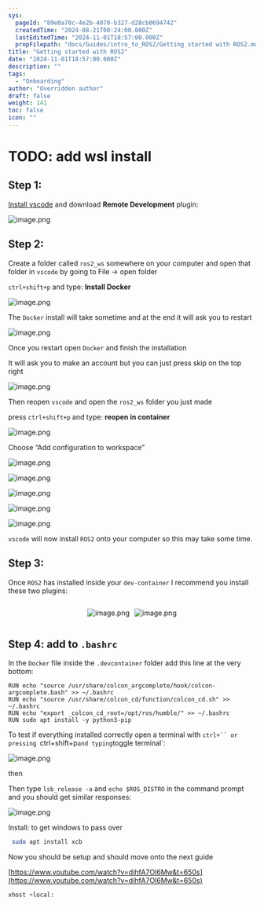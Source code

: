 ```yaml
---
sys:
  pageId: "89e0a78c-4e2b-4070-b327-d28cb0694742"
  createdTime: "2024-08-21T00:24:00.000Z"
  lastEditedTime: "2024-11-01T18:57:00.000Z"
  propFilepath: "docs/Guides/intro_to_ROS2/Getting started with ROS2.md"
title: "Getting started with ROS2"
date: "2024-11-01T18:57:00.000Z"
description: ""
tags:
  - "Onboarding"
author: "Overridden author"
draft: false
weight: 141
toc: false
icon: ""
---
```


# TODO: add wsl install

## Step 1:

[Install vscode](https://code.visualstudio.com/download) and download **Remote Development** plugin:

![image.png](https://prod-files-secure.s3.us-west-2.amazonaws.com/d518164a-d88e-44d1-a4ee-3adb3bd8bce0/efb52993-1881-4a40-b95e-6f020334f022/image.png?X-Amz-Algorithm=AWS4-HMAC-SHA256&X-Amz-Content-Sha256=UNSIGNED-PAYLOAD&X-Amz-Credential=ASIAZI2LB4667ZND25PV%2F20250430%2Fus-west-2%2Fs3%2Faws4_request&X-Amz-Date=20250430T022323Z&X-Amz-Expires=3600&X-Amz-Security-Token=IQoJb3JpZ2luX2VjEAIaCXVzLXdlc3QtMiJGMEQCIGklbekBEt3vL7wBxHZyDhjmJcFcrLjegmaPLogbUcV0AiBiD6FNr5nkkEXliVMWYFIrjTO6%2FIqlH%2FCJD%2FaT%2BLfumCqIBAib%2F%2F%2F%2F%2F%2F%2F%2F%2F%2F8BEAAaDDYzNzQyMzE4MzgwNSIMJqxX%2BZpOSDD4q%2BvOKtwDknms9Q6ePj%2F9G8wv5AQJvrVtSf2su%2FpmClfz%2Fi%2Fr5LiZ%2BOLwaJXqa9tb%2FXVc8q8Sa%2BdEeabZX%2BrhrtPwC8g7OJGN%2FcTllxLsgAyNPGslvdpLSjtfelSG%2FqT5APs%2F23RBhCT6JuFFlTn3v%2BC69C5Vcc96wQG69W%2FpzqDl%2FJwRemSlzuDGfjAwUCoBGWuYpbhDow%2BI1yhGFYIN7d9hnodK38p%2Fi8GF%2Fu4GxlKLxVMUkz4po1fPWpI9UDAZ4ZpgCQKH7TwjSafkJc1ZKEGh7Ajzqu7jdrpPxRkl51H%2ByrC%2FUd80cxRg35laMZYgotkR5pyXQx39%2FGAcigMnVJ9rkaSTdpZWxuvMXMMr1O6Vp%2FSP2Px%2F2vQTRBZ2G1gMXWtTDbh7c%2Fb8GIqCffaCamYJr%2Bfv2IuG3YZT5Ybei4KrzQT2E3%2ByHuGUt5TaStHomq8EJ%2FENeft0ehyxpdnxPc95w8O%2FFlLHddtmrYu1cqqgdKewvumynblLF5KEr5QX3vvfLtfR2yG6jpihkKaKy%2F2%2Blxhj4yx7MYcZtzdveACsU0VMsn0rc6vfolqz2QKf9WRfKkxDmBfPWjir9r15g0Oy%2BgRi%2B0RQU1APmTq8iODm0tj%2BwYDpciS60k16t%2BCvtIgwoIfGwAY6pgGo8r5TgX4ey1KXYY5CyAO7lmF%2FfwhAtnGs1kHhGY6SF0FhwWu8l%2F9inyiE%2FfSM3EBQN1Y%2BjALG8Xk%2FxDDQCgZ01tceMcQxVxTcfBBEYYDWDRjIlgZlWxATcQdyzqE4dwu%2B6iiAMFDZ2X2QU8FCTWIhhrZ4D0NZU7RSQT%2FX9s%2FRNK7GPqfAmPIGgrhNayrfAwhDEZ1rFmAkFB7mjZ7mq5nT76YV0eis&X-Amz-Signature=5d949b8a847b2ae7ecb490e3b0586d001a20f34e79d8090ca91ceada0e12650b&X-Amz-SignedHeaders=host&x-id=GetObject)

## Step 2:

Create a folder called `ros2_ws` somewhere on your computer and open that folder in `vscode` by going to File → open folder 

`ctrl+shift+p` and type: **Install Docker**

![image.png](https://prod-files-secure.s3.us-west-2.amazonaws.com/d518164a-d88e-44d1-a4ee-3adb3bd8bce0/2269dc0e-1cd5-47ff-bceb-c04ad9b2eab0/image.png?X-Amz-Algorithm=AWS4-HMAC-SHA256&X-Amz-Content-Sha256=UNSIGNED-PAYLOAD&X-Amz-Credential=ASIAZI2LB4667ZND25PV%2F20250430%2Fus-west-2%2Fs3%2Faws4_request&X-Amz-Date=20250430T022323Z&X-Amz-Expires=3600&X-Amz-Security-Token=IQoJb3JpZ2luX2VjEAIaCXVzLXdlc3QtMiJGMEQCIGklbekBEt3vL7wBxHZyDhjmJcFcrLjegmaPLogbUcV0AiBiD6FNr5nkkEXliVMWYFIrjTO6%2FIqlH%2FCJD%2FaT%2BLfumCqIBAib%2F%2F%2F%2F%2F%2F%2F%2F%2F%2F8BEAAaDDYzNzQyMzE4MzgwNSIMJqxX%2BZpOSDD4q%2BvOKtwDknms9Q6ePj%2F9G8wv5AQJvrVtSf2su%2FpmClfz%2Fi%2Fr5LiZ%2BOLwaJXqa9tb%2FXVc8q8Sa%2BdEeabZX%2BrhrtPwC8g7OJGN%2FcTllxLsgAyNPGslvdpLSjtfelSG%2FqT5APs%2F23RBhCT6JuFFlTn3v%2BC69C5Vcc96wQG69W%2FpzqDl%2FJwRemSlzuDGfjAwUCoBGWuYpbhDow%2BI1yhGFYIN7d9hnodK38p%2Fi8GF%2Fu4GxlKLxVMUkz4po1fPWpI9UDAZ4ZpgCQKH7TwjSafkJc1ZKEGh7Ajzqu7jdrpPxRkl51H%2ByrC%2FUd80cxRg35laMZYgotkR5pyXQx39%2FGAcigMnVJ9rkaSTdpZWxuvMXMMr1O6Vp%2FSP2Px%2F2vQTRBZ2G1gMXWtTDbh7c%2Fb8GIqCffaCamYJr%2Bfv2IuG3YZT5Ybei4KrzQT2E3%2ByHuGUt5TaStHomq8EJ%2FENeft0ehyxpdnxPc95w8O%2FFlLHddtmrYu1cqqgdKewvumynblLF5KEr5QX3vvfLtfR2yG6jpihkKaKy%2F2%2Blxhj4yx7MYcZtzdveACsU0VMsn0rc6vfolqz2QKf9WRfKkxDmBfPWjir9r15g0Oy%2BgRi%2B0RQU1APmTq8iODm0tj%2BwYDpciS60k16t%2BCvtIgwoIfGwAY6pgGo8r5TgX4ey1KXYY5CyAO7lmF%2FfwhAtnGs1kHhGY6SF0FhwWu8l%2F9inyiE%2FfSM3EBQN1Y%2BjALG8Xk%2FxDDQCgZ01tceMcQxVxTcfBBEYYDWDRjIlgZlWxATcQdyzqE4dwu%2B6iiAMFDZ2X2QU8FCTWIhhrZ4D0NZU7RSQT%2FX9s%2FRNK7GPqfAmPIGgrhNayrfAwhDEZ1rFmAkFB7mjZ7mq5nT76YV0eis&X-Amz-Signature=ddaf2fafca09018600f479f682102cea78011be18ecd34eb7e8db406a3d00d25&X-Amz-SignedHeaders=host&x-id=GetObject)

The `Docker` install will take sometime and at the end it will ask you to restart

![image.png](https://prod-files-secure.s3.us-west-2.amazonaws.com/d518164a-d88e-44d1-a4ee-3adb3bd8bce0/ed233f78-be33-4b1f-b89c-9c346c0e961e/image.png?X-Amz-Algorithm=AWS4-HMAC-SHA256&X-Amz-Content-Sha256=UNSIGNED-PAYLOAD&X-Amz-Credential=ASIAZI2LB4667ZND25PV%2F20250430%2Fus-west-2%2Fs3%2Faws4_request&X-Amz-Date=20250430T022323Z&X-Amz-Expires=3600&X-Amz-Security-Token=IQoJb3JpZ2luX2VjEAIaCXVzLXdlc3QtMiJGMEQCIGklbekBEt3vL7wBxHZyDhjmJcFcrLjegmaPLogbUcV0AiBiD6FNr5nkkEXliVMWYFIrjTO6%2FIqlH%2FCJD%2FaT%2BLfumCqIBAib%2F%2F%2F%2F%2F%2F%2F%2F%2F%2F8BEAAaDDYzNzQyMzE4MzgwNSIMJqxX%2BZpOSDD4q%2BvOKtwDknms9Q6ePj%2F9G8wv5AQJvrVtSf2su%2FpmClfz%2Fi%2Fr5LiZ%2BOLwaJXqa9tb%2FXVc8q8Sa%2BdEeabZX%2BrhrtPwC8g7OJGN%2FcTllxLsgAyNPGslvdpLSjtfelSG%2FqT5APs%2F23RBhCT6JuFFlTn3v%2BC69C5Vcc96wQG69W%2FpzqDl%2FJwRemSlzuDGfjAwUCoBGWuYpbhDow%2BI1yhGFYIN7d9hnodK38p%2Fi8GF%2Fu4GxlKLxVMUkz4po1fPWpI9UDAZ4ZpgCQKH7TwjSafkJc1ZKEGh7Ajzqu7jdrpPxRkl51H%2ByrC%2FUd80cxRg35laMZYgotkR5pyXQx39%2FGAcigMnVJ9rkaSTdpZWxuvMXMMr1O6Vp%2FSP2Px%2F2vQTRBZ2G1gMXWtTDbh7c%2Fb8GIqCffaCamYJr%2Bfv2IuG3YZT5Ybei4KrzQT2E3%2ByHuGUt5TaStHomq8EJ%2FENeft0ehyxpdnxPc95w8O%2FFlLHddtmrYu1cqqgdKewvumynblLF5KEr5QX3vvfLtfR2yG6jpihkKaKy%2F2%2Blxhj4yx7MYcZtzdveACsU0VMsn0rc6vfolqz2QKf9WRfKkxDmBfPWjir9r15g0Oy%2BgRi%2B0RQU1APmTq8iODm0tj%2BwYDpciS60k16t%2BCvtIgwoIfGwAY6pgGo8r5TgX4ey1KXYY5CyAO7lmF%2FfwhAtnGs1kHhGY6SF0FhwWu8l%2F9inyiE%2FfSM3EBQN1Y%2BjALG8Xk%2FxDDQCgZ01tceMcQxVxTcfBBEYYDWDRjIlgZlWxATcQdyzqE4dwu%2B6iiAMFDZ2X2QU8FCTWIhhrZ4D0NZU7RSQT%2FX9s%2FRNK7GPqfAmPIGgrhNayrfAwhDEZ1rFmAkFB7mjZ7mq5nT76YV0eis&X-Amz-Signature=53be0efcc94a1260303a5f300444cb073370769804c82de40402c13cba38b585&X-Amz-SignedHeaders=host&x-id=GetObject)

Once you restart open `Docker` and finish the installation

It will ask you to make an account but you can just press skip on the top right

![image.png](https://prod-files-secure.s3.us-west-2.amazonaws.com/d518164a-d88e-44d1-a4ee-3adb3bd8bce0/21010ad9-1659-4fd9-9f59-9932a09b2a3d/image.png?X-Amz-Algorithm=AWS4-HMAC-SHA256&X-Amz-Content-Sha256=UNSIGNED-PAYLOAD&X-Amz-Credential=ASIAZI2LB4667ZND25PV%2F20250430%2Fus-west-2%2Fs3%2Faws4_request&X-Amz-Date=20250430T022323Z&X-Amz-Expires=3600&X-Amz-Security-Token=IQoJb3JpZ2luX2VjEAIaCXVzLXdlc3QtMiJGMEQCIGklbekBEt3vL7wBxHZyDhjmJcFcrLjegmaPLogbUcV0AiBiD6FNr5nkkEXliVMWYFIrjTO6%2FIqlH%2FCJD%2FaT%2BLfumCqIBAib%2F%2F%2F%2F%2F%2F%2F%2F%2F%2F8BEAAaDDYzNzQyMzE4MzgwNSIMJqxX%2BZpOSDD4q%2BvOKtwDknms9Q6ePj%2F9G8wv5AQJvrVtSf2su%2FpmClfz%2Fi%2Fr5LiZ%2BOLwaJXqa9tb%2FXVc8q8Sa%2BdEeabZX%2BrhrtPwC8g7OJGN%2FcTllxLsgAyNPGslvdpLSjtfelSG%2FqT5APs%2F23RBhCT6JuFFlTn3v%2BC69C5Vcc96wQG69W%2FpzqDl%2FJwRemSlzuDGfjAwUCoBGWuYpbhDow%2BI1yhGFYIN7d9hnodK38p%2Fi8GF%2Fu4GxlKLxVMUkz4po1fPWpI9UDAZ4ZpgCQKH7TwjSafkJc1ZKEGh7Ajzqu7jdrpPxRkl51H%2ByrC%2FUd80cxRg35laMZYgotkR5pyXQx39%2FGAcigMnVJ9rkaSTdpZWxuvMXMMr1O6Vp%2FSP2Px%2F2vQTRBZ2G1gMXWtTDbh7c%2Fb8GIqCffaCamYJr%2Bfv2IuG3YZT5Ybei4KrzQT2E3%2ByHuGUt5TaStHomq8EJ%2FENeft0ehyxpdnxPc95w8O%2FFlLHddtmrYu1cqqgdKewvumynblLF5KEr5QX3vvfLtfR2yG6jpihkKaKy%2F2%2Blxhj4yx7MYcZtzdveACsU0VMsn0rc6vfolqz2QKf9WRfKkxDmBfPWjir9r15g0Oy%2BgRi%2B0RQU1APmTq8iODm0tj%2BwYDpciS60k16t%2BCvtIgwoIfGwAY6pgGo8r5TgX4ey1KXYY5CyAO7lmF%2FfwhAtnGs1kHhGY6SF0FhwWu8l%2F9inyiE%2FfSM3EBQN1Y%2BjALG8Xk%2FxDDQCgZ01tceMcQxVxTcfBBEYYDWDRjIlgZlWxATcQdyzqE4dwu%2B6iiAMFDZ2X2QU8FCTWIhhrZ4D0NZU7RSQT%2FX9s%2FRNK7GPqfAmPIGgrhNayrfAwhDEZ1rFmAkFB7mjZ7mq5nT76YV0eis&X-Amz-Signature=068012373a9ef82cdb51fc72631e3a424ea34183faec4bf9c70191d3f8a58db6&X-Amz-SignedHeaders=host&x-id=GetObject)

Then reopen `vscode` and open the `ros2_ws` folder you just made

press `ctrl+shift+p` and type: **reopen in container**

![image.png](https://prod-files-secure.s3.us-west-2.amazonaws.com/d518164a-d88e-44d1-a4ee-3adb3bd8bce0/4e93b8c2-41ad-488c-8095-c74205196118/image.png?X-Amz-Algorithm=AWS4-HMAC-SHA256&X-Amz-Content-Sha256=UNSIGNED-PAYLOAD&X-Amz-Credential=ASIAZI2LB4667ZND25PV%2F20250430%2Fus-west-2%2Fs3%2Faws4_request&X-Amz-Date=20250430T022323Z&X-Amz-Expires=3600&X-Amz-Security-Token=IQoJb3JpZ2luX2VjEAIaCXVzLXdlc3QtMiJGMEQCIGklbekBEt3vL7wBxHZyDhjmJcFcrLjegmaPLogbUcV0AiBiD6FNr5nkkEXliVMWYFIrjTO6%2FIqlH%2FCJD%2FaT%2BLfumCqIBAib%2F%2F%2F%2F%2F%2F%2F%2F%2F%2F8BEAAaDDYzNzQyMzE4MzgwNSIMJqxX%2BZpOSDD4q%2BvOKtwDknms9Q6ePj%2F9G8wv5AQJvrVtSf2su%2FpmClfz%2Fi%2Fr5LiZ%2BOLwaJXqa9tb%2FXVc8q8Sa%2BdEeabZX%2BrhrtPwC8g7OJGN%2FcTllxLsgAyNPGslvdpLSjtfelSG%2FqT5APs%2F23RBhCT6JuFFlTn3v%2BC69C5Vcc96wQG69W%2FpzqDl%2FJwRemSlzuDGfjAwUCoBGWuYpbhDow%2BI1yhGFYIN7d9hnodK38p%2Fi8GF%2Fu4GxlKLxVMUkz4po1fPWpI9UDAZ4ZpgCQKH7TwjSafkJc1ZKEGh7Ajzqu7jdrpPxRkl51H%2ByrC%2FUd80cxRg35laMZYgotkR5pyXQx39%2FGAcigMnVJ9rkaSTdpZWxuvMXMMr1O6Vp%2FSP2Px%2F2vQTRBZ2G1gMXWtTDbh7c%2Fb8GIqCffaCamYJr%2Bfv2IuG3YZT5Ybei4KrzQT2E3%2ByHuGUt5TaStHomq8EJ%2FENeft0ehyxpdnxPc95w8O%2FFlLHddtmrYu1cqqgdKewvumynblLF5KEr5QX3vvfLtfR2yG6jpihkKaKy%2F2%2Blxhj4yx7MYcZtzdveACsU0VMsn0rc6vfolqz2QKf9WRfKkxDmBfPWjir9r15g0Oy%2BgRi%2B0RQU1APmTq8iODm0tj%2BwYDpciS60k16t%2BCvtIgwoIfGwAY6pgGo8r5TgX4ey1KXYY5CyAO7lmF%2FfwhAtnGs1kHhGY6SF0FhwWu8l%2F9inyiE%2FfSM3EBQN1Y%2BjALG8Xk%2FxDDQCgZ01tceMcQxVxTcfBBEYYDWDRjIlgZlWxATcQdyzqE4dwu%2B6iiAMFDZ2X2QU8FCTWIhhrZ4D0NZU7RSQT%2FX9s%2FRNK7GPqfAmPIGgrhNayrfAwhDEZ1rFmAkFB7mjZ7mq5nT76YV0eis&X-Amz-Signature=1dda024e4ed9f01d799ae68e1fa3feebd06049d12437e2cabdfba16662ef2097&X-Amz-SignedHeaders=host&x-id=GetObject)

Choose “Add configuration to workspace”

![image.png](https://prod-files-secure.s3.us-west-2.amazonaws.com/d518164a-d88e-44d1-a4ee-3adb3bd8bce0/9560b282-5060-4989-ba37-97e7b2c22476/image.png?X-Amz-Algorithm=AWS4-HMAC-SHA256&X-Amz-Content-Sha256=UNSIGNED-PAYLOAD&X-Amz-Credential=ASIAZI2LB4667ZND25PV%2F20250430%2Fus-west-2%2Fs3%2Faws4_request&X-Amz-Date=20250430T022323Z&X-Amz-Expires=3600&X-Amz-Security-Token=IQoJb3JpZ2luX2VjEAIaCXVzLXdlc3QtMiJGMEQCIGklbekBEt3vL7wBxHZyDhjmJcFcrLjegmaPLogbUcV0AiBiD6FNr5nkkEXliVMWYFIrjTO6%2FIqlH%2FCJD%2FaT%2BLfumCqIBAib%2F%2F%2F%2F%2F%2F%2F%2F%2F%2F8BEAAaDDYzNzQyMzE4MzgwNSIMJqxX%2BZpOSDD4q%2BvOKtwDknms9Q6ePj%2F9G8wv5AQJvrVtSf2su%2FpmClfz%2Fi%2Fr5LiZ%2BOLwaJXqa9tb%2FXVc8q8Sa%2BdEeabZX%2BrhrtPwC8g7OJGN%2FcTllxLsgAyNPGslvdpLSjtfelSG%2FqT5APs%2F23RBhCT6JuFFlTn3v%2BC69C5Vcc96wQG69W%2FpzqDl%2FJwRemSlzuDGfjAwUCoBGWuYpbhDow%2BI1yhGFYIN7d9hnodK38p%2Fi8GF%2Fu4GxlKLxVMUkz4po1fPWpI9UDAZ4ZpgCQKH7TwjSafkJc1ZKEGh7Ajzqu7jdrpPxRkl51H%2ByrC%2FUd80cxRg35laMZYgotkR5pyXQx39%2FGAcigMnVJ9rkaSTdpZWxuvMXMMr1O6Vp%2FSP2Px%2F2vQTRBZ2G1gMXWtTDbh7c%2Fb8GIqCffaCamYJr%2Bfv2IuG3YZT5Ybei4KrzQT2E3%2ByHuGUt5TaStHomq8EJ%2FENeft0ehyxpdnxPc95w8O%2FFlLHddtmrYu1cqqgdKewvumynblLF5KEr5QX3vvfLtfR2yG6jpihkKaKy%2F2%2Blxhj4yx7MYcZtzdveACsU0VMsn0rc6vfolqz2QKf9WRfKkxDmBfPWjir9r15g0Oy%2BgRi%2B0RQU1APmTq8iODm0tj%2BwYDpciS60k16t%2BCvtIgwoIfGwAY6pgGo8r5TgX4ey1KXYY5CyAO7lmF%2FfwhAtnGs1kHhGY6SF0FhwWu8l%2F9inyiE%2FfSM3EBQN1Y%2BjALG8Xk%2FxDDQCgZ01tceMcQxVxTcfBBEYYDWDRjIlgZlWxATcQdyzqE4dwu%2B6iiAMFDZ2X2QU8FCTWIhhrZ4D0NZU7RSQT%2FX9s%2FRNK7GPqfAmPIGgrhNayrfAwhDEZ1rFmAkFB7mjZ7mq5nT76YV0eis&X-Amz-Signature=4cf0ca30d7b431d61af98b0ceab7846f37127df3e30fab92e702b41bb2a7107d&X-Amz-SignedHeaders=host&x-id=GetObject)

![image.png](https://prod-files-secure.s3.us-west-2.amazonaws.com/d518164a-d88e-44d1-a4ee-3adb3bd8bce0/2ee63f81-886b-48e8-a553-dc6e5eac99e4/image.png?X-Amz-Algorithm=AWS4-HMAC-SHA256&X-Amz-Content-Sha256=UNSIGNED-PAYLOAD&X-Amz-Credential=ASIAZI2LB4667ZND25PV%2F20250430%2Fus-west-2%2Fs3%2Faws4_request&X-Amz-Date=20250430T022323Z&X-Amz-Expires=3600&X-Amz-Security-Token=IQoJb3JpZ2luX2VjEAIaCXVzLXdlc3QtMiJGMEQCIGklbekBEt3vL7wBxHZyDhjmJcFcrLjegmaPLogbUcV0AiBiD6FNr5nkkEXliVMWYFIrjTO6%2FIqlH%2FCJD%2FaT%2BLfumCqIBAib%2F%2F%2F%2F%2F%2F%2F%2F%2F%2F8BEAAaDDYzNzQyMzE4MzgwNSIMJqxX%2BZpOSDD4q%2BvOKtwDknms9Q6ePj%2F9G8wv5AQJvrVtSf2su%2FpmClfz%2Fi%2Fr5LiZ%2BOLwaJXqa9tb%2FXVc8q8Sa%2BdEeabZX%2BrhrtPwC8g7OJGN%2FcTllxLsgAyNPGslvdpLSjtfelSG%2FqT5APs%2F23RBhCT6JuFFlTn3v%2BC69C5Vcc96wQG69W%2FpzqDl%2FJwRemSlzuDGfjAwUCoBGWuYpbhDow%2BI1yhGFYIN7d9hnodK38p%2Fi8GF%2Fu4GxlKLxVMUkz4po1fPWpI9UDAZ4ZpgCQKH7TwjSafkJc1ZKEGh7Ajzqu7jdrpPxRkl51H%2ByrC%2FUd80cxRg35laMZYgotkR5pyXQx39%2FGAcigMnVJ9rkaSTdpZWxuvMXMMr1O6Vp%2FSP2Px%2F2vQTRBZ2G1gMXWtTDbh7c%2Fb8GIqCffaCamYJr%2Bfv2IuG3YZT5Ybei4KrzQT2E3%2ByHuGUt5TaStHomq8EJ%2FENeft0ehyxpdnxPc95w8O%2FFlLHddtmrYu1cqqgdKewvumynblLF5KEr5QX3vvfLtfR2yG6jpihkKaKy%2F2%2Blxhj4yx7MYcZtzdveACsU0VMsn0rc6vfolqz2QKf9WRfKkxDmBfPWjir9r15g0Oy%2BgRi%2B0RQU1APmTq8iODm0tj%2BwYDpciS60k16t%2BCvtIgwoIfGwAY6pgGo8r5TgX4ey1KXYY5CyAO7lmF%2FfwhAtnGs1kHhGY6SF0FhwWu8l%2F9inyiE%2FfSM3EBQN1Y%2BjALG8Xk%2FxDDQCgZ01tceMcQxVxTcfBBEYYDWDRjIlgZlWxATcQdyzqE4dwu%2B6iiAMFDZ2X2QU8FCTWIhhrZ4D0NZU7RSQT%2FX9s%2FRNK7GPqfAmPIGgrhNayrfAwhDEZ1rFmAkFB7mjZ7mq5nT76YV0eis&X-Amz-Signature=5c74e5939405ba32e689ac2cfcb8e924203e5aadf3bd25a02c9c0a3f4afea99e&X-Amz-SignedHeaders=host&x-id=GetObject)

![image.png](https://prod-files-secure.s3.us-west-2.amazonaws.com/d518164a-d88e-44d1-a4ee-3adb3bd8bce0/ae1580b2-b048-407e-aed9-b584224a7a04/image.png?X-Amz-Algorithm=AWS4-HMAC-SHA256&X-Amz-Content-Sha256=UNSIGNED-PAYLOAD&X-Amz-Credential=ASIAZI2LB4667ZND25PV%2F20250430%2Fus-west-2%2Fs3%2Faws4_request&X-Amz-Date=20250430T022323Z&X-Amz-Expires=3600&X-Amz-Security-Token=IQoJb3JpZ2luX2VjEAIaCXVzLXdlc3QtMiJGMEQCIGklbekBEt3vL7wBxHZyDhjmJcFcrLjegmaPLogbUcV0AiBiD6FNr5nkkEXliVMWYFIrjTO6%2FIqlH%2FCJD%2FaT%2BLfumCqIBAib%2F%2F%2F%2F%2F%2F%2F%2F%2F%2F8BEAAaDDYzNzQyMzE4MzgwNSIMJqxX%2BZpOSDD4q%2BvOKtwDknms9Q6ePj%2F9G8wv5AQJvrVtSf2su%2FpmClfz%2Fi%2Fr5LiZ%2BOLwaJXqa9tb%2FXVc8q8Sa%2BdEeabZX%2BrhrtPwC8g7OJGN%2FcTllxLsgAyNPGslvdpLSjtfelSG%2FqT5APs%2F23RBhCT6JuFFlTn3v%2BC69C5Vcc96wQG69W%2FpzqDl%2FJwRemSlzuDGfjAwUCoBGWuYpbhDow%2BI1yhGFYIN7d9hnodK38p%2Fi8GF%2Fu4GxlKLxVMUkz4po1fPWpI9UDAZ4ZpgCQKH7TwjSafkJc1ZKEGh7Ajzqu7jdrpPxRkl51H%2ByrC%2FUd80cxRg35laMZYgotkR5pyXQx39%2FGAcigMnVJ9rkaSTdpZWxuvMXMMr1O6Vp%2FSP2Px%2F2vQTRBZ2G1gMXWtTDbh7c%2Fb8GIqCffaCamYJr%2Bfv2IuG3YZT5Ybei4KrzQT2E3%2ByHuGUt5TaStHomq8EJ%2FENeft0ehyxpdnxPc95w8O%2FFlLHddtmrYu1cqqgdKewvumynblLF5KEr5QX3vvfLtfR2yG6jpihkKaKy%2F2%2Blxhj4yx7MYcZtzdveACsU0VMsn0rc6vfolqz2QKf9WRfKkxDmBfPWjir9r15g0Oy%2BgRi%2B0RQU1APmTq8iODm0tj%2BwYDpciS60k16t%2BCvtIgwoIfGwAY6pgGo8r5TgX4ey1KXYY5CyAO7lmF%2FfwhAtnGs1kHhGY6SF0FhwWu8l%2F9inyiE%2FfSM3EBQN1Y%2BjALG8Xk%2FxDDQCgZ01tceMcQxVxTcfBBEYYDWDRjIlgZlWxATcQdyzqE4dwu%2B6iiAMFDZ2X2QU8FCTWIhhrZ4D0NZU7RSQT%2FX9s%2FRNK7GPqfAmPIGgrhNayrfAwhDEZ1rFmAkFB7mjZ7mq5nT76YV0eis&X-Amz-Signature=f440198fcda047d4a8938fdcc86d6b198e15596dca2024cc90cffa6f51fa9753&X-Amz-SignedHeaders=host&x-id=GetObject)

![image.png](https://prod-files-secure.s3.us-west-2.amazonaws.com/d518164a-d88e-44d1-a4ee-3adb3bd8bce0/53255b28-f75e-430f-b9e3-c0ac8577e42b/image.png?X-Amz-Algorithm=AWS4-HMAC-SHA256&X-Amz-Content-Sha256=UNSIGNED-PAYLOAD&X-Amz-Credential=ASIAZI2LB4667ZND25PV%2F20250430%2Fus-west-2%2Fs3%2Faws4_request&X-Amz-Date=20250430T022323Z&X-Amz-Expires=3600&X-Amz-Security-Token=IQoJb3JpZ2luX2VjEAIaCXVzLXdlc3QtMiJGMEQCIGklbekBEt3vL7wBxHZyDhjmJcFcrLjegmaPLogbUcV0AiBiD6FNr5nkkEXliVMWYFIrjTO6%2FIqlH%2FCJD%2FaT%2BLfumCqIBAib%2F%2F%2F%2F%2F%2F%2F%2F%2F%2F8BEAAaDDYzNzQyMzE4MzgwNSIMJqxX%2BZpOSDD4q%2BvOKtwDknms9Q6ePj%2F9G8wv5AQJvrVtSf2su%2FpmClfz%2Fi%2Fr5LiZ%2BOLwaJXqa9tb%2FXVc8q8Sa%2BdEeabZX%2BrhrtPwC8g7OJGN%2FcTllxLsgAyNPGslvdpLSjtfelSG%2FqT5APs%2F23RBhCT6JuFFlTn3v%2BC69C5Vcc96wQG69W%2FpzqDl%2FJwRemSlzuDGfjAwUCoBGWuYpbhDow%2BI1yhGFYIN7d9hnodK38p%2Fi8GF%2Fu4GxlKLxVMUkz4po1fPWpI9UDAZ4ZpgCQKH7TwjSafkJc1ZKEGh7Ajzqu7jdrpPxRkl51H%2ByrC%2FUd80cxRg35laMZYgotkR5pyXQx39%2FGAcigMnVJ9rkaSTdpZWxuvMXMMr1O6Vp%2FSP2Px%2F2vQTRBZ2G1gMXWtTDbh7c%2Fb8GIqCffaCamYJr%2Bfv2IuG3YZT5Ybei4KrzQT2E3%2ByHuGUt5TaStHomq8EJ%2FENeft0ehyxpdnxPc95w8O%2FFlLHddtmrYu1cqqgdKewvumynblLF5KEr5QX3vvfLtfR2yG6jpihkKaKy%2F2%2Blxhj4yx7MYcZtzdveACsU0VMsn0rc6vfolqz2QKf9WRfKkxDmBfPWjir9r15g0Oy%2BgRi%2B0RQU1APmTq8iODm0tj%2BwYDpciS60k16t%2BCvtIgwoIfGwAY6pgGo8r5TgX4ey1KXYY5CyAO7lmF%2FfwhAtnGs1kHhGY6SF0FhwWu8l%2F9inyiE%2FfSM3EBQN1Y%2BjALG8Xk%2FxDDQCgZ01tceMcQxVxTcfBBEYYDWDRjIlgZlWxATcQdyzqE4dwu%2B6iiAMFDZ2X2QU8FCTWIhhrZ4D0NZU7RSQT%2FX9s%2FRNK7GPqfAmPIGgrhNayrfAwhDEZ1rFmAkFB7mjZ7mq5nT76YV0eis&X-Amz-Signature=c35425f37e9213bc7148f2acf6c35e4643afd655576fcc0e38e6f5fccf14e7ce&X-Amz-SignedHeaders=host&x-id=GetObject)

![image.png](https://prod-files-secure.s3.us-west-2.amazonaws.com/d518164a-d88e-44d1-a4ee-3adb3bd8bce0/7c562767-5af9-4ffb-97d1-327bcdf4ee00/image.png?X-Amz-Algorithm=AWS4-HMAC-SHA256&X-Amz-Content-Sha256=UNSIGNED-PAYLOAD&X-Amz-Credential=ASIAZI2LB4667ZND25PV%2F20250430%2Fus-west-2%2Fs3%2Faws4_request&X-Amz-Date=20250430T022323Z&X-Amz-Expires=3600&X-Amz-Security-Token=IQoJb3JpZ2luX2VjEAIaCXVzLXdlc3QtMiJGMEQCIGklbekBEt3vL7wBxHZyDhjmJcFcrLjegmaPLogbUcV0AiBiD6FNr5nkkEXliVMWYFIrjTO6%2FIqlH%2FCJD%2FaT%2BLfumCqIBAib%2F%2F%2F%2F%2F%2F%2F%2F%2F%2F8BEAAaDDYzNzQyMzE4MzgwNSIMJqxX%2BZpOSDD4q%2BvOKtwDknms9Q6ePj%2F9G8wv5AQJvrVtSf2su%2FpmClfz%2Fi%2Fr5LiZ%2BOLwaJXqa9tb%2FXVc8q8Sa%2BdEeabZX%2BrhrtPwC8g7OJGN%2FcTllxLsgAyNPGslvdpLSjtfelSG%2FqT5APs%2F23RBhCT6JuFFlTn3v%2BC69C5Vcc96wQG69W%2FpzqDl%2FJwRemSlzuDGfjAwUCoBGWuYpbhDow%2BI1yhGFYIN7d9hnodK38p%2Fi8GF%2Fu4GxlKLxVMUkz4po1fPWpI9UDAZ4ZpgCQKH7TwjSafkJc1ZKEGh7Ajzqu7jdrpPxRkl51H%2ByrC%2FUd80cxRg35laMZYgotkR5pyXQx39%2FGAcigMnVJ9rkaSTdpZWxuvMXMMr1O6Vp%2FSP2Px%2F2vQTRBZ2G1gMXWtTDbh7c%2Fb8GIqCffaCamYJr%2Bfv2IuG3YZT5Ybei4KrzQT2E3%2ByHuGUt5TaStHomq8EJ%2FENeft0ehyxpdnxPc95w8O%2FFlLHddtmrYu1cqqgdKewvumynblLF5KEr5QX3vvfLtfR2yG6jpihkKaKy%2F2%2Blxhj4yx7MYcZtzdveACsU0VMsn0rc6vfolqz2QKf9WRfKkxDmBfPWjir9r15g0Oy%2BgRi%2B0RQU1APmTq8iODm0tj%2BwYDpciS60k16t%2BCvtIgwoIfGwAY6pgGo8r5TgX4ey1KXYY5CyAO7lmF%2FfwhAtnGs1kHhGY6SF0FhwWu8l%2F9inyiE%2FfSM3EBQN1Y%2BjALG8Xk%2FxDDQCgZ01tceMcQxVxTcfBBEYYDWDRjIlgZlWxATcQdyzqE4dwu%2B6iiAMFDZ2X2QU8FCTWIhhrZ4D0NZU7RSQT%2FX9s%2FRNK7GPqfAmPIGgrhNayrfAwhDEZ1rFmAkFB7mjZ7mq5nT76YV0eis&X-Amz-Signature=8a0ec915ce09bf47585280270f4afb65b4fde4c1fbdaf1e4319cf1e8d254fde0&X-Amz-SignedHeaders=host&x-id=GetObject)

`vscode` will now install `ROS2` onto your computer so this may take some time.

## Step 3:

Once `ROS2` has installed inside your `dev-container` I recommend you install these two plugins:

<div style="display: flex;flex-direction: row; column-gap:10px; max-width: 630px;justify-content: center;">
<div>

![image.png](https://prod-files-secure.s3.us-west-2.amazonaws.com/d518164a-d88e-44d1-a4ee-3adb3bd8bce0/3fc3d550-5a54-4ba1-ba6b-faa01cdb7369/image.png?X-Amz-Algorithm=AWS4-HMAC-SHA256&X-Amz-Content-Sha256=UNSIGNED-PAYLOAD&X-Amz-Credential=ASIAZI2LB466ZEFJZDC3%2F20250430%2Fus-west-2%2Fs3%2Faws4_request&X-Amz-Date=20250430T022327Z&X-Amz-Expires=3600&X-Amz-Security-Token=IQoJb3JpZ2luX2VjEAIaCXVzLXdlc3QtMiJIMEYCIQD1XIISU1w2ZIKdyJgEjj9w6eKWaz3CwdarWxi4StPzNQIhAKi7mWDhYUVuPf%2B03CnVR5Slnyqp9ndCBwPD2O0JuaAyKogECJv%2F%2F%2F%2F%2F%2F%2F%2F%2F%2FwEQABoMNjM3NDIzMTgzODA1IgwYWEOrBiffpln7szIq3AOOPxe9Y8kgx6Hp%2BMI4nCGRAiCEi92GvtJdR%2FFFgeMFPSMw0LOApg%2B2fwD3jYj5tO5EAOUZufIDguMxIag64OtjWr0TnSXZ6Sjyh%2BMnzeHBITrycIQz4OmVMl4wSnuB72lMEKOuO6AHRbbVe7UaM4Xl42269VZE0y%2BcE286t9mnzPBp71Vb51hrNb6dzy%2BOZHUv5HXFbHGJg%2BCx5s%2BVMxq0d1TgVlMROHt3PD%2B%2F%2BuZeckgx4jXuz%2BG%2BNgiStLJaEJ3wpIMijWH%2B4C1tNGdQ623UVjHRm%2FaOxHL2TBA8FpLduMlm26aQSjqHb4Q9DPXzw1p323KC7RtSMPVwWgp4cSsqKI13QXvxojKhqltE%2B2aXhF0V%2Fcc7ZrU5y2LDQdsKglVjsHj1QIb%2FP6TTzi7%2B0cPB4itR9YdsbMbEyc0l7BCAokjTqRG1Z1kTMJgB6JCzsueEdGDTOvGICUrs9PUNwqL29wJXAcLf11Vb4bGbC2Na6vuiTFj7CH7%2B7gMS9EnD0V9Y3sBjwBkQZ%2FT0f%2BpHFFV5CLRqmx97TFnakMckOoEniqLighKslEHomXDGcRQX0uYkgWZFhgcc8Wtqk4CZKuN6DQxZlDV6NkyqPhUy8vmQUDM4ydLlPMJ291uYlTCGh8bABjqkAdFz4iS%2BRHxYpcZpv%2BTtWKPGz8tR5Pf3CWMabn9WEzNCXNU0v%2BV9DCWdKcTFCK%2BOeRYiFCQBw%2FFeINNBBBnvGCrjCNgfPYGduwAlulbhLB8aXqZpUlcDfQqQEtt3dOG6hzF0CcEYJkXaGI8DwiqgLBDXoaKGd3kk1GoxydDKs9xgZYPnSjPhOVK7RRqMzwbkGliNkT3iGiPiXAtTNOsan9v6RvEw&X-Amz-Signature=786e2a2377648cc943ca5c36c3ea6fa8786ed7a32b4b816e8292445b822bdc51&X-Amz-SignedHeaders=host&x-id=GetObject)

</div>
<div>

![image.png](https://prod-files-secure.s3.us-west-2.amazonaws.com/d518164a-d88e-44d1-a4ee-3adb3bd8bce0/d994cc66-13c2-4093-a5a3-f84cf4601a82/image.png?X-Amz-Algorithm=AWS4-HMAC-SHA256&X-Amz-Content-Sha256=UNSIGNED-PAYLOAD&X-Amz-Credential=ASIAZI2LB466UKVU7GOE%2F20250430%2Fus-west-2%2Fs3%2Faws4_request&X-Amz-Date=20250430T022327Z&X-Amz-Expires=3600&X-Amz-Security-Token=IQoJb3JpZ2luX2VjEAIaCXVzLXdlc3QtMiJHMEUCIH0KzlnvvuuDyzLD%2FhDEHiNh8a%2FDWiYwmr8ZwvOf%2BwetAiEAvI2lkGmlX0SekO0nHdzdhTEvphbINGti6Fwjgjy3g5EqiAQIm%2F%2F%2F%2F%2F%2F%2F%2F%2F%2F%2FARAAGgw2Mzc0MjMxODM4MDUiDLf3SBJQNL9KqtzT6SrcA3UyhwrHpq9kh37vwxCK%2FBaG3A5UoHLQmp8hkGoRXZ4kX%2BMbDvRUtfZg7xj%2B8yaHYgIGV%2FX%2BQG7btfj5xMF1%2F2PlXevXdXMQpDFz89OSQZRy0QI32Zk8Abx3VINqt%2B%2B%2FOmAaROfjz9JVLWKkObOkwkxYquKjFLRxI9ybXC7a5qYKbODBwtZsvKoO3WXOJ5nZopOjsOGjmtApST2%2ByjJnL0Eh2wnxfnFJm%2Bjf6CrtrN02SH0oAQUflSbCnqFJnkb%2Bq7UognAbp14%2FLUuUfUwiaUZ%2BHG51Op%2Fk59fqJtPQj4tMCC9Wep14%2FNRMzGel6auVk3tcCrwArcqWBW%2FA5jqleBisvSX94qNFg15E9wy%2FCFKlAgKKNUeDWzINx%2FnPy%2ByrAfVn5Z4pVFLIxVLG9ua%2FYbplhR7gR0PzORheQ9%2FTN%2BJPAAzsZtf1MVvJUK6TdbwgRwFiFwcJWXsOrc80HLxK4kJNfnIkuwmrCxZ7reGjeOiu4hnZK92Izxrt%2Fp5z9dDdMwXpuSWlJwF%2BPdVPo3ReRG3E%2B5evSFUx%2F5Vvx%2FDKsA2zEnXig83JM7zREit9aJy75xNxJRPknZb3HG1UTzR21rJGTHKK9UFWhCSmpcwTFikNVuqJxM6Ob6TbTvO5MN6HxsAGOqUB4BnecYbZxdtGfUOOvLY24ztipOx6tizHfpqS%2FUhESKzcd0GDLJCturZ%2F5lzLGlPCvRqo76mUvpey8xRFrQARVC4%2BZCGPI0VCXg8BM%2BTXoCw4I8JDnEURLtreWy6Pd0aWPb4IC2sNU163fqmpJIZHowuRIPTyTCcr1Y835a%2FXjMqqy25UrciO%2F7trlaDCIH8qvHk8i2myGxRKIb3NF6g00PDJfMC8&X-Amz-Signature=ceb7da64ccdca882afd5c2e42175869ee241737c4f146e5bb4f4e13e1f329e80&X-Amz-SignedHeaders=host&x-id=GetObject)

</div>
</div>

## Step 4: add to `.bashrc`

In the `Docker` file inside the `.devcontainer` folder add this line at the very bottom: 

```docker
RUN echo "source /usr/share/colcon_argcomplete/hook/colcon-argcomplete.bash" >> ~/.bashrc
RUN echo "source /usr/share/colcon_cd/function/colcon_cd.sh" >> ~/.bashrc
RUN echo "export _colcon_cd_root=/opt/ros/humble/" >> ~/.bashrc
RUN sudo apt install -y python3-pip 
```

To test if everything installed correctly open a terminal with `ctrl+`` or pressing `ctrl+shift+p` and typing `toggle terminal`:

![image.png](https://prod-files-secure.s3.us-west-2.amazonaws.com/d518164a-d88e-44d1-a4ee-3adb3bd8bce0/6a4943d8-b04e-4c02-9a58-775f3384d1a5/image.png?X-Amz-Algorithm=AWS4-HMAC-SHA256&X-Amz-Content-Sha256=UNSIGNED-PAYLOAD&X-Amz-Credential=ASIAZI2LB4667ZND25PV%2F20250430%2Fus-west-2%2Fs3%2Faws4_request&X-Amz-Date=20250430T022323Z&X-Amz-Expires=3600&X-Amz-Security-Token=IQoJb3JpZ2luX2VjEAIaCXVzLXdlc3QtMiJGMEQCIGklbekBEt3vL7wBxHZyDhjmJcFcrLjegmaPLogbUcV0AiBiD6FNr5nkkEXliVMWYFIrjTO6%2FIqlH%2FCJD%2FaT%2BLfumCqIBAib%2F%2F%2F%2F%2F%2F%2F%2F%2F%2F8BEAAaDDYzNzQyMzE4MzgwNSIMJqxX%2BZpOSDD4q%2BvOKtwDknms9Q6ePj%2F9G8wv5AQJvrVtSf2su%2FpmClfz%2Fi%2Fr5LiZ%2BOLwaJXqa9tb%2FXVc8q8Sa%2BdEeabZX%2BrhrtPwC8g7OJGN%2FcTllxLsgAyNPGslvdpLSjtfelSG%2FqT5APs%2F23RBhCT6JuFFlTn3v%2BC69C5Vcc96wQG69W%2FpzqDl%2FJwRemSlzuDGfjAwUCoBGWuYpbhDow%2BI1yhGFYIN7d9hnodK38p%2Fi8GF%2Fu4GxlKLxVMUkz4po1fPWpI9UDAZ4ZpgCQKH7TwjSafkJc1ZKEGh7Ajzqu7jdrpPxRkl51H%2ByrC%2FUd80cxRg35laMZYgotkR5pyXQx39%2FGAcigMnVJ9rkaSTdpZWxuvMXMMr1O6Vp%2FSP2Px%2F2vQTRBZ2G1gMXWtTDbh7c%2Fb8GIqCffaCamYJr%2Bfv2IuG3YZT5Ybei4KrzQT2E3%2ByHuGUt5TaStHomq8EJ%2FENeft0ehyxpdnxPc95w8O%2FFlLHddtmrYu1cqqgdKewvumynblLF5KEr5QX3vvfLtfR2yG6jpihkKaKy%2F2%2Blxhj4yx7MYcZtzdveACsU0VMsn0rc6vfolqz2QKf9WRfKkxDmBfPWjir9r15g0Oy%2BgRi%2B0RQU1APmTq8iODm0tj%2BwYDpciS60k16t%2BCvtIgwoIfGwAY6pgGo8r5TgX4ey1KXYY5CyAO7lmF%2FfwhAtnGs1kHhGY6SF0FhwWu8l%2F9inyiE%2FfSM3EBQN1Y%2BjALG8Xk%2FxDDQCgZ01tceMcQxVxTcfBBEYYDWDRjIlgZlWxATcQdyzqE4dwu%2B6iiAMFDZ2X2QU8FCTWIhhrZ4D0NZU7RSQT%2FX9s%2FRNK7GPqfAmPIGgrhNayrfAwhDEZ1rFmAkFB7mjZ7mq5nT76YV0eis&X-Amz-Signature=3af9c9a09592fcb4e80d1715b5cd3b0c09080dd229850c925edcd39f2ba09105&X-Amz-SignedHeaders=host&x-id=GetObject)

then 

Then type `lsb_release -a` and `echo $ROS_DISTRO` in the command prompt and you should get similar responses:

![image.png](https://prod-files-secure.s3.us-west-2.amazonaws.com/d518164a-d88e-44d1-a4ee-3adb3bd8bce0/3e635dec-a805-4e85-8b9e-d000e5b71a4e/image.png?X-Amz-Algorithm=AWS4-HMAC-SHA256&X-Amz-Content-Sha256=UNSIGNED-PAYLOAD&X-Amz-Credential=ASIAZI2LB4667ZND25PV%2F20250430%2Fus-west-2%2Fs3%2Faws4_request&X-Amz-Date=20250430T022323Z&X-Amz-Expires=3600&X-Amz-Security-Token=IQoJb3JpZ2luX2VjEAIaCXVzLXdlc3QtMiJGMEQCIGklbekBEt3vL7wBxHZyDhjmJcFcrLjegmaPLogbUcV0AiBiD6FNr5nkkEXliVMWYFIrjTO6%2FIqlH%2FCJD%2FaT%2BLfumCqIBAib%2F%2F%2F%2F%2F%2F%2F%2F%2F%2F8BEAAaDDYzNzQyMzE4MzgwNSIMJqxX%2BZpOSDD4q%2BvOKtwDknms9Q6ePj%2F9G8wv5AQJvrVtSf2su%2FpmClfz%2Fi%2Fr5LiZ%2BOLwaJXqa9tb%2FXVc8q8Sa%2BdEeabZX%2BrhrtPwC8g7OJGN%2FcTllxLsgAyNPGslvdpLSjtfelSG%2FqT5APs%2F23RBhCT6JuFFlTn3v%2BC69C5Vcc96wQG69W%2FpzqDl%2FJwRemSlzuDGfjAwUCoBGWuYpbhDow%2BI1yhGFYIN7d9hnodK38p%2Fi8GF%2Fu4GxlKLxVMUkz4po1fPWpI9UDAZ4ZpgCQKH7TwjSafkJc1ZKEGh7Ajzqu7jdrpPxRkl51H%2ByrC%2FUd80cxRg35laMZYgotkR5pyXQx39%2FGAcigMnVJ9rkaSTdpZWxuvMXMMr1O6Vp%2FSP2Px%2F2vQTRBZ2G1gMXWtTDbh7c%2Fb8GIqCffaCamYJr%2Bfv2IuG3YZT5Ybei4KrzQT2E3%2ByHuGUt5TaStHomq8EJ%2FENeft0ehyxpdnxPc95w8O%2FFlLHddtmrYu1cqqgdKewvumynblLF5KEr5QX3vvfLtfR2yG6jpihkKaKy%2F2%2Blxhj4yx7MYcZtzdveACsU0VMsn0rc6vfolqz2QKf9WRfKkxDmBfPWjir9r15g0Oy%2BgRi%2B0RQU1APmTq8iODm0tj%2BwYDpciS60k16t%2BCvtIgwoIfGwAY6pgGo8r5TgX4ey1KXYY5CyAO7lmF%2FfwhAtnGs1kHhGY6SF0FhwWu8l%2F9inyiE%2FfSM3EBQN1Y%2BjALG8Xk%2FxDDQCgZ01tceMcQxVxTcfBBEYYDWDRjIlgZlWxATcQdyzqE4dwu%2B6iiAMFDZ2X2QU8FCTWIhhrZ4D0NZU7RSQT%2FX9s%2FRNK7GPqfAmPIGgrhNayrfAwhDEZ1rFmAkFB7mjZ7mq5nT76YV0eis&X-Amz-Signature=1444c055d0a960cbae8c22c28577f34839abb5da5734e76ef6e8368e88a6c59f&X-Amz-SignedHeaders=host&x-id=GetObject)

Install:  to get windows to pass over

```bash
 sudo apt install xcb
```

Now you should be setup and should move onto the next guide 

[https://www.youtube.com/watch?v=dihfA7Ol6Mw&t=650s](https://www.youtube.com/watch?v=dihfA7Ol6Mw&t=650s)

```python
xhost +local:
```
